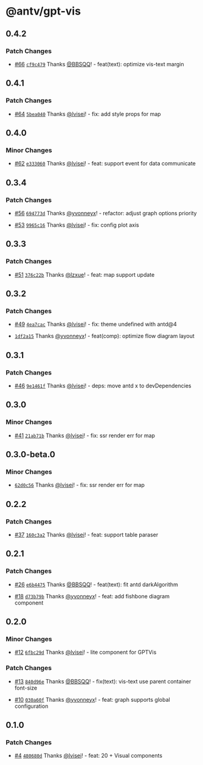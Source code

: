 # @antv/gpt-vis

## 0.4.2

### Patch Changes

- [#66](https://github.com/antvis/GPT-Vis/pull/66) [`cf9c479`](https://github.com/antvis/GPT-Vis/commit/cf9c479393058b380d4665e6ee512278c3d7572d) Thanks [@BBSQQ](https://github.com/BBSQQ)! - feat(text): optimize vis-text margin

## 0.4.1

### Patch Changes

- [#64](https://github.com/antvis/GPT-Vis/pull/64) [`5bea040`](https://github.com/antvis/GPT-Vis/commit/5bea040fcd9102793e9fcbdb45e1d1a8450f201f) Thanks [@lvisei](https://github.com/lvisei)! - fix: add style props for map

## 0.4.0

### Minor Changes

- [#62](https://github.com/antvis/GPT-Vis/pull/62) [`e333060`](https://github.com/antvis/GPT-Vis/commit/e333060d66d7c082bae9d73f4c31e658c1c8e4e5) Thanks [@lvisei](https://github.com/lvisei)! - feat: support event for data communicate

## 0.3.4

### Patch Changes

- [#56](https://github.com/antvis/GPT-Vis/pull/56) [`694773d`](https://github.com/antvis/GPT-Vis/commit/694773d504e55f4f7c248b30714e6f0a4ce72b60) Thanks [@yvonneyx](https://github.com/yvonneyx)! - refactor: adjust graph options priority

- [#53](https://github.com/antvis/GPT-Vis/pull/53) [`9965c16`](https://github.com/antvis/GPT-Vis/commit/9965c163eb963255a6438fced1aa12b7f5f9c2ee) Thanks [@lvisei](https://github.com/lvisei)! - fix: config plot axis

## 0.3.3

### Patch Changes

- [#51](https://github.com/antvis/GPT-Vis/pull/51) [`376c22b`](https://github.com/antvis/GPT-Vis/commit/376c22b9412b07fd4073cdb967ec4df1ed709720) Thanks [@lzxue](https://github.com/lzxue)! - feat: map support update

## 0.3.2

### Patch Changes

- [#49](https://github.com/antvis/GPT-Vis/pull/49) [`4ea7cac`](https://github.com/antvis/GPT-Vis/commit/4ea7cac0d57029ef821a3a76a512d5cfcf288dba) Thanks [@lvisei](https://github.com/lvisei)! - fix: theme undefined with antd@4

- [`1df2a15`](https://github.com/antvis/GPT-Vis/commit/1df2a150eff9580649fcc1824de571ac9f9df9bc) Thanks [@yvonneyx](https://github.com/yvonneyx)! - feat(comp): optimize flow diagram layout

## 0.3.1

### Patch Changes

- [#46](https://github.com/antvis/GPT-Vis/pull/46) [`9e1461f`](https://github.com/antvis/GPT-Vis/commit/9e1461f511743d33d031ce7020fff6d6efeff480) Thanks [@lvisei](https://github.com/lvisei)! - deps: move antd x to devDependencies

## 0.3.0

### Minor Changes

- [#41](https://github.com/antvis/GPT-Vis/pull/41) [`21ab71b`](https://github.com/antvis/GPT-Vis/commit/21ab71b47691ca8f20a26aa38238c1e84650c578) Thanks [@lvisei](https://github.com/lvisei)! - fix: ssr render err for map

## 0.3.0-beta.0

### Minor Changes

- [`62d0c56`](https://github.com/antvis/GPT-Vis/commit/62d0c5644ed7a310de17f0accd71f4ca5d603a83) Thanks [@lvisei](https://github.com/lvisei)! - fix: ssr render err for map

## 0.2.2

### Patch Changes

- [#37](https://github.com/antvis/GPT-Vis/pull/37) [`160c3a2`](https://github.com/antvis/GPT-Vis/commit/160c3a29ebf882868a3957570cf5df255b9e4042) Thanks [@lvisei](https://github.com/lvisei)! - feat: support table paraser

## 0.2.1

### Patch Changes

- [#26](https://github.com/antvis/GPT-Vis/pull/26) [`e6b4475`](https://github.com/antvis/GPT-Vis/commit/e6b44755e3821c1ed841ded56eee6a289c44fb59) Thanks [@BBSQQ](https://github.com/BBSQQ)! - feat(text): fit antd darkAlgorithm

- [#18](https://github.com/antvis/GPT-Vis/pull/18) [`d73b79b`](https://github.com/antvis/GPT-Vis/commit/d73b79b44b149cd12262de560db9764437091e7e) Thanks [@yvonneyx](https://github.com/yvonneyx)! - feat: add fishbone diagram component

## 0.2.0

### Minor Changes

- [#12](https://github.com/antvis/GPT-Vis/pull/12) [`6fbc29d`](https://github.com/antvis/GPT-Vis/commit/6fbc29d85644a55cf36745ec5cdc5519c22755c5) Thanks [@lvisei](https://github.com/lvisei)! - lite component for GPTVis

### Patch Changes

- [#13](https://github.com/antvis/GPT-Vis/pull/13) [`840d96e`](https://github.com/antvis/GPT-Vis/commit/840d96eeebabb0aa80d647040b64fa6dcc3daa33) Thanks [@BBSQQ](https://github.com/BBSQQ)! - fix(text): vis-text use parent container font-size

- [#10](https://github.com/antvis/GPT-Vis/pull/10) [`030a60f`](https://github.com/antvis/GPT-Vis/commit/030a60fc7abb609f01f5fd0b9d6491bd9839d8ff) Thanks [@yvonneyx](https://github.com/yvonneyx)! - feat: graph supports global configuration

## 0.1.0

### Patch Changes

- [#4](https://github.com/antvis/GPT-Vis/pull/4) [`480680d`](https://github.com/antvis/GPT-Vis/commit/480680d572d85dfff8865617fb1c7ef59c04b922) Thanks [@lvisei](https://github.com/lvisei)! - feat: 20 + Visual components
